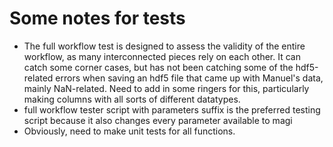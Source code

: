 # Some notes for tests
* The full workflow test is designed to assess the validity of the entire workflow, as many interconnected pieces rely on each other. It can catch some corner cases, but has not been catching some of the hdf5-related errors when saving an hdf5 file that came up with Manuel's data, mainly NaN-related. Need to add in some ringers for this, particularly making columns with all sorts of different datatypes. 
* full workflow tester script with parameters suffix is the preferred testing script because it also changes every parameter available to magi
* Obviously, need to make unit tests for all functions.
